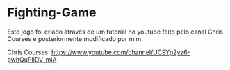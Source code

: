 # Fighting-Game

Este jogo foi criado através de um tutorial no youtube feito pelo canal Chris Courses e posteriormente modificado por mim

Chris Courses: https://www.youtube.com/channel/UC9Yp2yz6-pwhQuPlIDV_mjA

